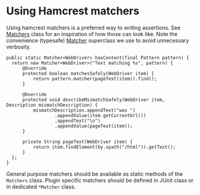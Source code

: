 # Using Hamcrest matchers

Using hamcrest matchers is a preferred way to writing assertions. See [Matchers](https://github.com/jenkinsci/acceptance-test-harness/blob/master/src/main/java/org/jenkinsci/test/acceptance/Matchers.java) class for an inspiration of how those can look like. Note the convenience (typesafe) [Matcher](https://github.com/jenkinsci/acceptance-test-harness/blob/master/src/main/java/org/jenkinsci/test/acceptance/Matcher.java) superclass we use to avoid unnecessary verbosity.

    public static Matcher<WebDriver> hasContent(final Pattern pattern) {
      return new Matcher<WebDriver>("Text matching %s", pattern) {
          @Override
          protected boolean matchesSafely(WebDriver item) {
              return pattern.matcher(pageText(item)).find();
          }

          @Override
          protected void describeMismatchSafely(WebDriver item, Description mismatchDescription) {
              mismatchDescription.appendText("was ")
                      .appendValue(item.getCurrentUrl())
                      .appendText("\n")
                      .appendValue(pageText(item));
          }

          private String pageText(WebDriver item) {
              return item.findElement(by.xpath("/html")).getText();
          }
      };
    }

General purpose matchers should be available as static methods of the `Matchers` class. Plugin specific matchers should be defined in JUnit class or in dedicated `*Matcher` class.
